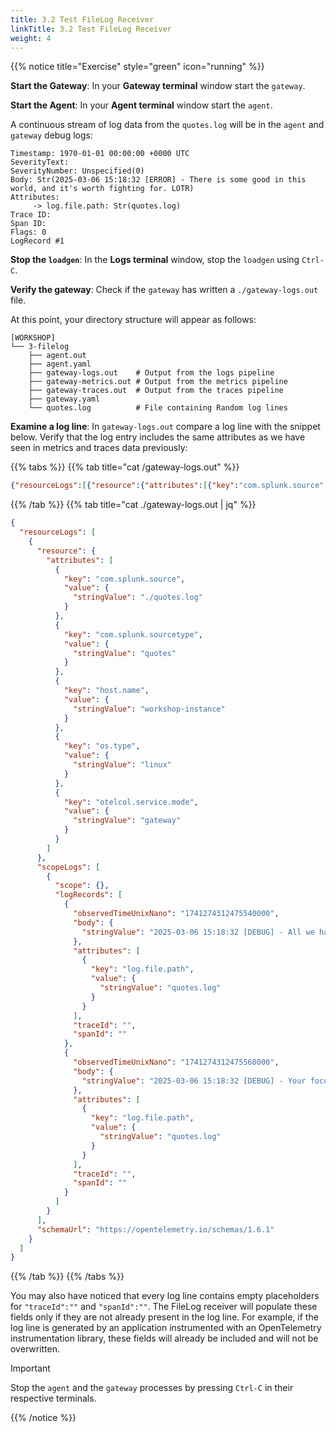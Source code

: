 ```yaml
---
title: 3.2 Test FileLog Receiver
linkTitle: 3.2 Test FileLog Receiver
weight: 4
---
```


{{% notice title="Exercise" style="green" icon="running" %}}

**Start the Gateway**: In your **Gateway terminal** window start the `gateway`.

**Start the Agent**: In your **Agent terminal** window start the `agent`.

A continuous stream of log data from the `quotes.log` will be in the `agent` and `gateway` debug logs:

```text { title="Agent/Gateway Debug Output" }
Timestamp: 1970-01-01 00:00:00 +0000 UTC
SeverityText:
SeverityNumber: Unspecified(0)
Body: Str(2025-03-06 15:18:32 [ERROR] - There is some good in this world, and it's worth fighting for. LOTR)
Attributes:
     -> log.file.path: Str(quotes.log)
Trace ID:
Span ID:
Flags: 0
LogRecord #1
```

**Stop the `loadgen`**: In the **Logs terminal** window, stop the `loadgen` using `Ctrl-C`.

**Verify the gateway**: Check if the `gateway` has written a `./gateway-logs.out` file.

At this point, your directory structure will appear as follows:

```text { title="Updated Directory Structure" }
[WORKSHOP]
└── 3-filelog
    ├── agent.out
    ├── agent.yaml
    ├── gateway-logs.out    # Output from the logs pipeline
    ├── gateway-metrics.out # Output from the metrics pipeline
    ├── gateway-traces.out  # Output from the traces pipeline
    ├── gateway.yaml
    └── quotes.log          # File containing Random log lines
```

**Examine a log line**: In `gateway-logs.out` compare a log line with the snippet below. Verify that the log entry includes the same attributes as we have seen in metrics and traces data previously:

{{% tabs %}}
{{% tab title="cat /gateway-logs.out" %}}

```json
{"resourceLogs":[{"resource":{"attributes":[{"key":"com.splunk.source","value":{"stringValue":"./quotes.log"}},{"key":"com.splunk.sourcetype","value":{"stringValue":"quotes"}},{"key":"host.name","value":{"stringValue":"workshop-instance"}},{"key":"os.type","value":{"stringValue":"linux"}},{"key":"otelcol.service.mode","value":{"stringValue":"gateway"}}]},"scopeLogs":[{"scope":{},"logRecords":[{"observedTimeUnixNano":"1741274312475540000","body":{"stringValue":"2025-03-06 15:18:32 [DEBUG] - All we have to decide is what to do with the time that is given us. LOTR"},"attributes":[{"key":"log.file.path","value":{"stringValue":"quotes.log"}}],"traceId":"","spanId":""},{"observedTimeUnixNano":"1741274312475560000","body":{"stringValue":"2025-03-06 15:18:32 [DEBUG] - Your focus determines your reality. SW"},"attributes":[{"key":"log.file.path","value":{"stringValue":"quotes.log"}}],"traceId":"","spanId":""}]}],"schemaUrl":"https://opentelemetry.io/schemas/1.6.1"}]}
```

{{% /tab %}}
{{% tab title="cat ./gateway-logs.out | jq" %}}

```json
{
  "resourceLogs": [
    {
      "resource": {
        "attributes": [
          {
            "key": "com.splunk.source",
            "value": {
              "stringValue": "./quotes.log"
            }
          },
          {
            "key": "com.splunk.sourcetype",
            "value": {
              "stringValue": "quotes"
            }
          },
          {
            "key": "host.name",
            "value": {
              "stringValue": "workshop-instance"
            }
          },
          {
            "key": "os.type",
            "value": {
              "stringValue": "linux"
            }
          },
          {
            "key": "otelcol.service.mode",
            "value": {
              "stringValue": "gateway"
            }
          }
        ]
      },
      "scopeLogs": [
        {
          "scope": {},
          "logRecords": [
            {
              "observedTimeUnixNano": "1741274312475540000",
              "body": {
                "stringValue": "2025-03-06 15:18:32 [DEBUG] - All we have to decide is what to do with the time that is given us. LOTR"
              },
              "attributes": [
                {
                  "key": "log.file.path",
                  "value": {
                    "stringValue": "quotes.log"
                  }
                }
              ],
              "traceId": "",
              "spanId": ""
            },
            {
              "observedTimeUnixNano": "1741274312475560000",
              "body": {
                "stringValue": "2025-03-06 15:18:32 [DEBUG] - Your focus determines your reality. SW"
              },
              "attributes": [
                {
                  "key": "log.file.path",
                  "value": {
                    "stringValue": "quotes.log"
                  }
                }
              ],
              "traceId": "",
              "spanId": ""
            }
          ]
        }
      ],
      "schemaUrl": "https://opentelemetry.io/schemas/1.6.1"
    }
  ]
}
```

{{% /tab %}}
{{% /tabs %}}

You may also have noticed that every log line contains empty placeholders for `"traceId":""` and `"spanId":""`.
The FileLog receiver will populate these fields only if they are not already present in the log line.
For example, if the log line is generated by an application instrumented with an OpenTelemetry instrumentation library, these fields will already be included and will not be overwritten.

> [!IMPORTANT]
> Stop the `agent` and the `gateway` processes by pressing `Ctrl-C` in their respective terminals.

{{% /notice %}}
